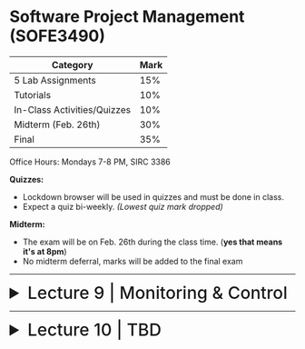 # Software Project Management (SOFE3490)

| Category                     | Mark   |
|------------------------------|--------|
| 5 Lab Assignments            | 15%    |
| Tutorials                    | 10%    |
| In-Class Activities/Quizzes  | 10%    |
| Midterm (Feb. 26th)          | 30%    |
| Final                        | 35%    |

Office Hours: Mondays 7-8 PM, SIRC 3386


**Quizzes:**
- Lockdown browser will be used in quizzes and must be done in class. 
- Expect a quiz bi-weekly. *(Lowest quiz mark dropped)*

**Midterm:**
- The exam will be on Feb. 26th during the class time. (**yes that means it's at 8pm**)
- No midterm deferral, marks will be added to the final exam

---

<details>
  <summary style="font-size: 30px; font-weight: 500; cursor: pointer;">Lecture 9 | Monitoring & Control</summary>
  
    
  # Outline:
  - Avoid the dangers of unrealistic estimates.
  - Understand the range of estimating methods that can be used
  - Estimate projects using a bottom-up approach
  - Count the function points and object points for a system
  - Estimate the effort needed to implement software using a procedural programming language
  - Understand the COCOMO approach
  
  
![control cycle](../static/SPM_9_1.png)

# Responsibilities
- The details relating to project progress have to originate with the people actually doing the work and have then to be fed up through the management structure.

![responsibilities](../static/SPM_9_2.png)

## Information overload
- At each management level there is going to be some summarising and commentary before information is passed up to the next level.
- This means that there is always a danger of "information overload" as information passes from the many to the few.

# Assessing progress
Checkpoints – predetermined times when progress is checked 
- Event driven: check takes place when a particular event has been achieved
- Time driven: date of the check is pre-determined

Frequency of reporting
- The higher the management level then generally the longer the gaps between checkpoints

## Categories of reporting

|Report type|Examples|Comment|
|-----------|--------|-------|
|Oral formal regular|weekly or monthly progress meetings|while reports may be oral formal written minutes should be kept|
|Oral formal ad hoc|end-of-stage review meetings|while largely oral, likely to receive and generate written reports.|
|Written formal regular|job sheets, progress reports|normally weekly using forms|
|Written formal ad hoc|exception reports, change reports||
|Oral informal ad hoc|canteen discussion, social interaction|often provides early warning; must be backed up by formal reporting|

# Collecting progress details
Need to collect data about:
- Achievements
- Costs
A big problem: how to deal with partial completions (99% completion syndrome)

Possible solutions:
- Control of products, not activities
- Subdivide into lots of sub-activities

## Red/Amber/Green Reporting
- Identify key tasks
- Break down into sub-tasks
- Assess subtasks as:
  - Green – ‘on target’
  - Amber – ‘not on target but recoverable’
  - Red – ‘not on target and recoverable only with difficulty’
Status of ‘critical tasks’ is particularly important
- ‘Critical tasks’ would be those on the critical path and/or reliant on critical resources

![activity assessment sheet](../static/SPM_9_3_1.png)


![visualizing progress via gantt charts](../static/SPM_9_3_2.png)

![visualizing progress via gantt charts](../static/SPM_9_3_3.png)

### Visualizing Progress Using Slip Charts

![Visualizing Progress Using Slip charts](../static/SPM_9_3_4.png)

- The more jagged the line, the more it means that there are some activities that are lagging to various degrees and some that are ahead of themselves.
- A very jagged line means that there is scope for re-planning to move resources from those activities that are ahead to those that are behind.

![Visualizing Progress Using timeline](../static/SPM_9_3_5.png)

### Cost monitoring
![cost monitoring](../static/SPM_9_3_5.png)

- A project could be late because the staff originally committed have not been deployed
- In this case the project will be behind time but under budget
- A project could be on time but only because additional resources have been added and so be over budget
- Need to monitor both achievements and costs

# Earned Value Analysis
- Planned Value (PV) :The authorized budget assigned to scheduled work.
- Earned Value (EV) :The measure of work performed expressed in terms of the budget authorized for that work
- Actual cost (AC) : The realized cost incurred for the work performed on an activity during a specific time period

## Accounting Conventions
- Earned Values for works started but not completed are as assigned by:
  - 50/50: half allocated at start, the other half on completion. These proportions can vary e.g. 0/100, 75/25 etc
  - Milestone: current value depends on the milestones achieved
  - Units processed
- Can use money values, or staff effort as a surrogate

## Earned Value – an example
- Tasks
  - Specify module 5 days
  - Code module 8 days
  - Test module 6 days
- At the beginning of day 20, PV = 19 days
- If everything but testing completed EV = 13 days
- Schedule variance = EV-PV i.e. 13-19 = -6
- Schedule performance indicator (SPI) = EV/PV = 13/19 = 0.68
- SV<0 or SPI <1.00  project behind the schedule

## Earned value analysis – actual cost
- Actual cost (AC) is also known as Actual Cost of Work Performed (ACWP)
- In previous example, if:
  - ‘Specify module’ actually took 3 days
  - ‘Code module’ actually took 4 days
- Actual cost = 7 days
- Cost Variance (CV) = EV-AC i.e. 13-7 = 6 days
- Cost Performance Indicator (CPI) = EV/AC= 13/7 = 1.86
- CV>0 or CPI > 1.00  project within budget

- CPI can be used to produce new cost estimate
- Budget At Completion (BAC) or current budget allocated to total costs of project
- Estimate At Completion (EAC) or updated estimate = BAC/CPI
- e.g. say BAC is $19,000 and CPI is 1.86
- EAC = BAC/CPI = $10,215 (projected costs reduced because work being completed in less time)

# Time variance
- Time variance (TV): difference between time when specified EV should have been reached and time it actually was
- For example say an EV of $19000 was supposed to have been reached on 1st April and it was actually reached on 1st July then TV = - 3 months

## Calculating Variance and Index Values

If the following equations are positive, it's good.

SV = EV - PV

CV = EV - AC

If the following equations are greater than 1, it's good.

SV = EV / PV

CV = EV / AC















</details>

---

<details>
  <summary style="font-size: 30px; font-weight: 500; cursor: pointer;">Lecture 10 | TBD</summary>

 Coming soon!
 
</details>

